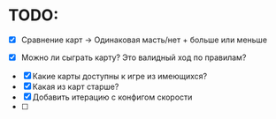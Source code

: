 
#       TODO:       #
- [x] Сравнение карт -> Одинаковая масть/нет + больше или меньше
* [x] Можно ли сыграть карту? Это валидный ход по правилам?
- [x] Какие карты доступны к игре из имеющихся?
- [x] Какая из карт старше? 
- [x] Добавить итерацию с конфигом скорости
- [ ] 


